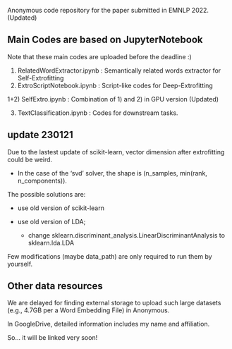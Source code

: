 Anonymous code repository for the paper submitted in EMNLP 2022. (Updated)

## Main Codes are based on JupyterNotebook
Note that these main codes are uploaded before the deadline :)
1) RelatedWordExtractor.ipynb : Semantically related words extractor for Self-Extrofitting
2) ExtroScriptNotebook.ipynb : Script-like codes for Deep-Extrofitting

1+2) SelfExtro.ipynb : Combination of 1) and 2) in GPU version (Updated)

3) TextClassification.ipynb : Codes for downstream tasks.

## update 230121
Due to the lastest update of scikit-learn, vector dimension after extrofitting could be weird.
- In the case of the ‘svd’ solver, the shape is (n_samples, min(rank, n_components)).

The possible solutions are:

- use old version of scikit-learn

- use old version of LDA;

  - change sklearn.discriminant_analysis.LinearDiscriminantAnalysis to sklearn.lda.LDA

Few modifications (maybe data_path) are only required to run them by yourself.

## Other data resources
We are delayed for finding external storage to upload such large datasets (e.g., 4.7GB per a Word Embedding File) in Anonymous.

In GoogleDrive, detailed information includes my name and affiliation.

So... it will be linked very soon!
